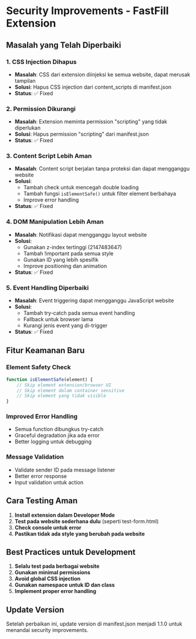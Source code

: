 # Security Improvements - FastFill Extension

## Masalah yang Telah Diperbaiki

### 1. CSS Injection Dihapus
- **Masalah**: CSS dari extension diinjeksi ke semua website, dapat merusak tampilan
- **Solusi**: Hapus CSS injection dari content_scripts di manifest.json
- **Status**: ✅ Fixed

### 2. Permission Dikurangi
- **Masalah**: Extension meminta permission "scripting" yang tidak diperlukan
- **Solusi**: Hapus permission "scripting" dari manifest.json
- **Status**: ✅ Fixed

### 3. Content Script Lebih Aman
- **Masalah**: Content script berjalan tanpa proteksi dan dapat mengganggu website
- **Solusi**: 
  - Tambah check untuk mencegah double loading
  - Tambah fungsi `isElementSafe()` untuk filter element berbahaya
  - Improve error handling
- **Status**: ✅ Fixed

### 4. DOM Manipulation Lebih Aman
- **Masalah**: Notifikasi dapat mengganggu layout website
- **Solusi**: 
  - Gunakan z-index tertinggi (2147483647)
  - Tambah !important pada semua style
  - Gunakan ID yang lebih spesifik
  - Improve positioning dan animation
- **Status**: ✅ Fixed

### 5. Event Handling Diperbaiki
- **Masalah**: Event triggering dapat mengganggu JavaScript website
- **Solusi**: 
  - Tambah try-catch pada semua event handling
  - Fallback untuk browser lama
  - Kurangi jenis event yang di-trigger
- **Status**: ✅ Fixed

## Fitur Keamanan Baru

### Element Safety Check
```javascript
function isElementSafe(element) {
    // Skip element extension/browser UI
    // Skip element dalam container sensitive
    // Skip element yang tidak visible
}
```

### Improved Error Handling
- Semua function dibungkus try-catch
- Graceful degradation jika ada error
- Better logging untuk debugging

### Message Validation
- Validate sender ID pada message listener
- Better error response
- Input validation untuk action

## Cara Testing Aman

1. **Install extension dalam Developer Mode**
2. **Test pada website sederhana dulu** (seperti test-form.html)
3. **Check console untuk error**
4. **Pastikan tidak ada style yang berubah pada website**

## Best Practices untuk Development

1. **Selalu test pada berbagai website**
2. **Gunakan minimal permissions**
3. **Avoid global CSS injection**
4. **Gunakan namespace untuk ID dan class**
5. **Implement proper error handling**

## Update Version

Setelah perbaikan ini, update version di manifest.json menjadi 1.1.0 untuk menandai security improvements.
